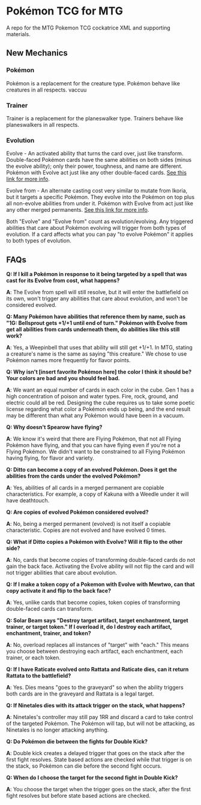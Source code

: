 # Pokémon TCG for MTG

A repo for the MTG Pokemon TCG cockatrice XML and supporting materials.

## New Mechanics

### Pokémon

Pokémon is a replacement for the creature type. Pokémon behave like creatures in all respects.
vaccuu
### Trainer

Trainer is a replacement for the planeswalker type. Trainers behave like planeswalkers in all respects.

### Evolution

Evolve - An activated ability that turns the card over, just like transform. Double-faced Pokémon cards have the same abilities on both sides (minus the evolve ability); only their power, toughness, and name are different. Pokémon with Evolve act just like any other double-faced cards. [See this link for more info](https://mtg.fandom.com/wiki/Double-faced_card).

Evolve from - An alternate casting cost very similar to mutate from Ikoria, but it targets a specific Pokémon. They evolve into the Pokémon on top plus all non-evolve abilities from under it. Pokémon with Evolve from act just like any other merged permanents. [See this link for more info](https://mtg.fandom.com/wiki/Merge).

Both "Evolve" and "Evolve from" count as evolution/evolving. Any triggered abilities that care about Pokémon evolving will trigger from both types of evolution. If a card affects what you can pay "to evolve Pokémon" it applies to both types of evolution. 

## FAQs

**Q: If I kill a Pokémon in response to it being targeted by a spell that was cast for its Evolve from cost, what happens?**

**A**: The Evolve from spell will still resolve, but it will enter the battlefield on its own, won't trigger any abilities that care about evolution, and won't be considered evolved.

**Q: Many Pokémon have abilities that reference them by name, such as "1G: Bellsprout gets +1/+1 until end of turn." Pokémon with Evolve from get all abilities from cards underneath them, do abilities like this still work?**

**A**: Yes, a Weepinbell that uses that ability will still get +1/+1. In MTG, stating a creature's name is the same as saying "this creature." We chose to use Pokémon names more frequently for flavor points.

**Q: Why isn't [insert favorite Pokémon here] the color I think it should be? Your colors are bad and you should feel bad.**

**A**: We want an equal number of cards in each color in the cube. Gen 1 has a high concentration of poison and water types. Fire, rock, ground, and electric could all be red. Designing the cube requires us to take some poetic license regarding what color a Pokémon ends up being, and the end result may be different than what any Pokémon would have been in a vacuum. 

**Q: Why doesn't Spearow have flying?**

**A**: We know it's weird that there are Flying Pokémon, that not all Flying Pokémon have flying, and that you can have flying even if you're not a Flying Pokémon. We didn't want to be constrained to all Flying Pokémon having flying, for flavor and variety.

**Q: Ditto can become a copy of an evolved Pokémon. Does it get the abilities from the cards under the evolved Pokémon?**

**A**: Yes, abilities of all cards in a merged permanent are copiable characteristics. For example, a copy of Kakuna with a Weedle under it will have deathtouch.

**Q: Are copies of evolved Pokémon considered evolved?**

**A**: No, being a merged permanent (evolved) is not itself a copiable characteristic. Copies are not evolved and have evolved 0 times.

**Q: What if Ditto copies a Pokémon with Evolve? Will it flip to the other side?**

**A**: No, cards that become copies of transforming double-faced cards do not gain the back face. Activating the Evolve ability will not flip the card and will not trigger abilities that care about evolution.

**Q: If I make a token copy of a Pokemon with Evolve with Mewtwo, can that copy activate it and flip to the back face?**

**A**: Yes, unlike cards that become copies, token copies of transforming double-faced cards can transform.

**Q: Solar Beam says "Destroy target artifact, target enchantment, target trainer, or target token." If I overload it, do I destroy each artifact, enchantment, trainer, and token?**

**A**: No, overload replaces all instances of "target" with "each." This means you choose between destroying each artifact, each enchantment, each trainer, or each token.

**Q: If I have Raticate evolved onto Rattata and Raticate dies, can it return Rattata to the battlefield?**

**A**: Yes. Dies means "goes to the graveyard" so when the ability triggers both cards are in the graveyard and Rattata is a legal target.

**Q: If Ninetales dies with its attack trigger on the stack, what happens?**

**A**: Ninetales's controller may still pay 1RR and discard a card to take control of the targeted Pokémon. The Pokémon will tap, but will not be attacking, as Ninetales is no longer attacking anything.

**Q: Do Pokémon die between the fights for Double Kick?**

**A**: Double kick creates a delayed trigger that goes on the stack after the first fight resolves. State based actions are checked while that trigger is on the stack, so Pokémon can die before the second fight occurs.

**Q: When do I choose the target for the second fight in Double Kick?**

**A**: You choose the target when the trigger goes on the stack, after the first fight resolves but before state based actions are checked.
